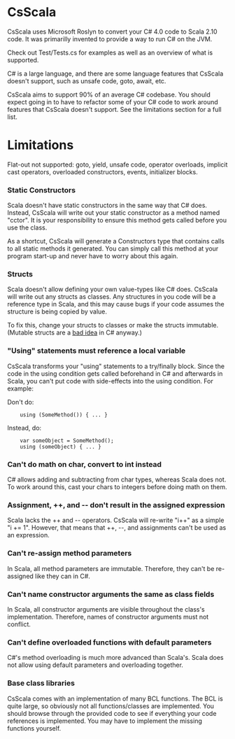 # CsScala

CsScala uses Microsoft Roslyn to convert your C# 4.0 code to Scala 2.10 code.  It was primarilly invented to provide a way to run C# on the JVM.

Check out Test/Tests.cs for examples as well as an overview of what is supported.

C# is a large language, and there are some language features that CsScala doesn't support, such as unsafe code, goto, await, etc.

CsScala aims to support 90% of an average C# codebase.  You should expect going in to have to refactor some of your C# code to work around features that CsScala doesn't support.  See the limitations section for a full list.

# Limitations

Flat-out not supported: goto, yield, unsafe code, operator overloads, implicit cast operators, overloaded constructors, events, initializer blocks.

### Static Constructors

Scala doesn't have static constructors in the same way that C# does.  Instead, CsScala will write out your static constructor as a method named "cctor".  It is your responsibility to ensure this method gets called before you use the class.  

As a shortcut, CsScala will generate a Constructors type that contains calls to all static methods it generated. You can simply call this method at your program start-up and never have to worry about this again.

### Structs

Scala doesn't allow defining your own value-types like C# does.  CsScala will write out any structs as classes.  Any structures in you code will be a reference type in Scala, and this may cause bugs if your code assumes the structure is being copied by value.  

To fix this, change your structs to classes or make the structs immutable. (Mutable structs are a [bad idea](http://blogs.msdn.com/ericlippert/archive/2008/05/14/mutating-readonly-structs.aspx) in C# anyway.)  

### "Using" statements must reference a local variable

CsScala transforms your "using" statements to a try/finally block. Since the code in the using condition gets called beforehand in C# and afterwards in Scala, you can't put code with side-effects into the using condition. For example:


Don't do:
```
	using (SomeMethod()) { ... }
```

Instead, do:
```
	var someObject = SomeMethod();
	using (someObject) { ... }
```	


### Can't do math on char, convert to int instead
C# allows adding and subtracting from char types, whereas Scala does not.  To work around this, cast your chars to integers before doing math on them.

### Assignment, ++, and -- don't result in the assigned expression
Scala lacks the ++ and -- operators.  CsScala will re-write "i++" as a simple "i += 1".  However, that means that ++, --, and assignments can't be used as an expression.

### Can't re-assign method parameters
In Scala, all method parameters are immutable.  Therefore, they can't be re-assigned like they can in C#.

### Can't name constructor arguments the same as class fields
In Scala, all constructor arguments are visible throughout the class's implementation.  Therefore, names of constructor arguments must not conflict.

### Can't define overloaded functions with default parameters
C#'s method overloading is much more advanced than Scala's.  Scala does not allow using default parameters and overloading together.

### Base class libraries
CsScala comes with an implementation of many BCL functions.  The BCL is quite large, so obviously not all functions/classes are implemented.  You should browse through the provided code to see if everything your code references is implemented.  You may have to implement the missing functions yourself.
	
  
  


